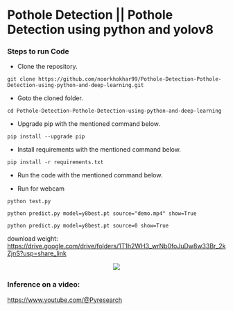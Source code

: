 # Pothole Detection || Pothole Detection using python and yolov8



### Steps to run Code
- Clone the repository.
```
git clone https://github.com/noorkhokhar99/Pothole-Detection-Pothole-Detection-using-python-and-deep-learning.git
```
- Goto the cloned folder.
```
cd Pothole-Detection-Pothole-Detection-using-python-and-deep-learning

```
- Upgrade pip with the mentioned command below.
```
pip install --upgrade pip
```
- Install requirements with the mentioned command below.
```
pip install -r requirements.txt
```
- Run the code with the mentioned command below.

 - Run for webcam
 
`python test.py`

`python predict.py model=y8best.pt source="demo.mp4" show=True`

`python predict.py model=y8best.pt source=0 show=True`


download weight: https://drive.google.com/drive/folders/1T1h2WH3_wrNb0foJuDw8w33Br_2kZjnS?usp=share_link


<p align="center">
<img src="https://github.com/noorkhokhar99/Pothole-Detection-Pothole-Detection-using-python-and-deep-learning/blob/main/Pothole%20Detection%20%20Pothole%20Detection%20using%20python%20and%20yolov8.png">
</p>






### Inference on a video:
https://www.youtube.com/@Pyresearch

